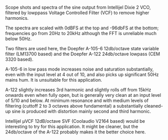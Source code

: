 Scope shots and spectra of the sine output from Intellijel Dixie 2 VCO, filtered by
lowppass Voltage Controlled Filter (VCF) to remove higher harmonics.

The spectra are scaled with 0dBFS at the top and -96dbFS at the bottom; frequencies
go from 20Hz to 20kHz although the FFT is unreliable much below 50Hz.

Two filters are used here, the Doepfer A-105-6 12db/octave state variable filter 
(LM13700 based) and the Doepfer A-122 24db/octave lowpass (CEM 3320 based).

A-105-6 in low pass mode increases noise and saturation substantially, even with the input level at 
4 out of 10, and also picks up significant 50Hz mains hum. It is unsuitable for 
this application.

A-122 slightly increases 3rd harmonic and slightly rolls off from 15kHz onwards even 
when fully open, but is generally very clean at an input level of 5/10 and below. At minimum 
resonance and with medium levels of filtering (cuttoff 2 to 3 octaves above fundamental)
a substantially cleaned-up sine is produced with distortion mainly second and third harmonic.

Intellijel μVCF 12dB/octave SVF (Coolaudio V2164 based) would be interesting to try for this application. It 
might be cleaner, but the 24db/octave of the A-122 probably makes it the better choice here.
